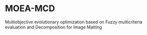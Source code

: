 # MOEA-MCD
 Multiobjective evolutionary optimization based on Fuzzy multicriteria evaluation and Decomposition for Image Matting
